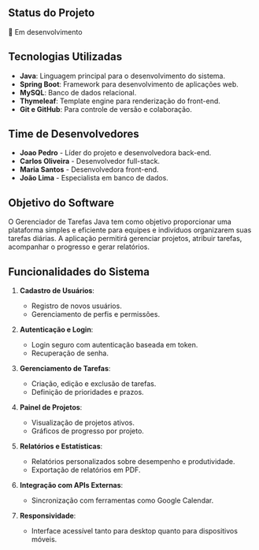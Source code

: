 ## Status do Projeto
:construction: Em desenvolvimento

## Tecnologias Utilizadas
- **Java**: Linguagem principal para o desenvolvimento do sistema.
- **Spring Boot**: Framework para desenvolvimento de aplicações web.
- **MySQL**: Banco de dados relacional.
- **Thymeleaf**: Template engine para renderização do front-end.
- **Git e GitHub**: Para controle de versão e colaboração.

## Time de Desenvolvedores
- **Joao Pedro** - Líder do projeto e desenvolvedora back-end.
- **Carlos Oliveira** - Desenvolvedor full-stack.
- **Maria Santos** - Desenvolvedora front-end.
- **João Lima** - Especialista em banco de dados.

## Objetivo do Software
O Gerenciador de Tarefas Java tem como objetivo proporcionar uma plataforma simples e eficiente para equipes e indivíduos organizarem suas tarefas diárias. A aplicação permitirá gerenciar projetos, atribuir tarefas, acompanhar o progresso e gerar relatórios.

## Funcionalidades do Sistema
1. **Cadastro de Usuários**:
   - Registro de novos usuários.
   - Gerenciamento de perfis e permissões.

2. **Autenticação e Login**:
   - Login seguro com autenticação baseada em token.
   - Recuperação de senha.

3. **Gerenciamento de Tarefas**:
   - Criação, edição e exclusão de tarefas.
   - Definição de prioridades e prazos.

4. **Painel de Projetos**:
   - Visualização de projetos ativos.
   - Gráficos de progresso por projeto.

5. **Relatórios e Estatísticas**:
   - Relatórios personalizados sobre desempenho e produtividade.
   - Exportação de relatórios em PDF.

6. **Integração com APIs Externas**:
   - Sincronização com ferramentas como Google Calendar.

7. **Responsividade**:
   - Interface acessível tanto para desktop quanto para dispositivos móveis.
